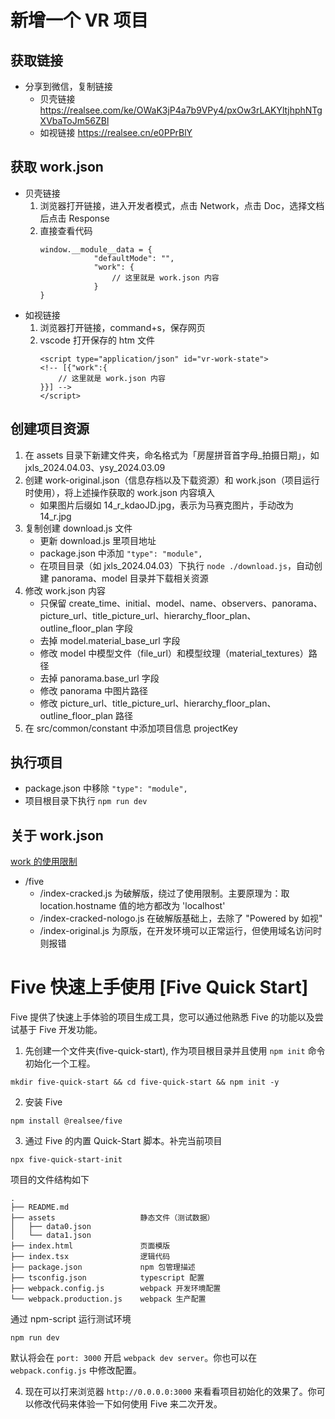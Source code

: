 # 新增一个 VR 项目

## 获取链接
- 分享到微信，复制链接
  - 贝壳链接 https://realsee.com/ke/OWaK3jP4a7b9VPy4/pxOw3rLAKYltjhphNTgXVbaToJm56ZBl
  - 如视链接 https://realsee.cn/e0PPrBlY

## 获取 work.json
- 贝壳链接
    1. 浏览器打开链接，进入开发者模式，点击 Network，点击 Doc，选择文档后点击 Response
    2. 直接查看代码
        ```
        window.__module__data = {
                    "defaultMode": "",
                    "work": {
                        // 这里就是 work.json 内容
                    }
        }
        ```
- 如视链接
    1. 浏览器打开链接，command+s，保存网页
    2. vscode 打开保存的 htm 文件
        ```
        <script type="application/json" id="vr-work-state">
        <!-- [{"work":{
            // 这里就是 work.json 内容
        }}] -->
        </script>
        ```

## 创建项目资源
1. 在 assets 目录下新建文件夹，命名格式为「房屋拼音首字母_拍摄日期」，如 jxls_2024.04.03、ysy_2024.03.09
2. 创建 work-original.json（信息存档以及下载资源）和 work.json（项目运行时使用），将上述操作获取的 work.json 内容填入
   - 如果图片后缀如 14_r_kdaoJD.jpg，表示为马赛克图片，手动改为 14_r.jpg
3. 复制创建 download.js 文件
   - 更新 download.js 里项目地址
   - package.json 中添加 `"type": "module",`
   - 在项目目录（如 jxls_2024.04.03）下执行 `node ./download.js`，自动创建 panorama、model 目录并下载相关资源
4. 修改 work.json 内容
   - 只保留 create_time、initial、model、name、observers、panorama、picture_url、title_picture_url、hierarchy_floor_plan、outline_floor_plan 字段
   - 去掉 model.material_base_url 字段
   - 修改 model 中模型文件（file_url）和模型纹理（material_textures）路径
   - 去掉 panorama.base_url 字段
   - 修改 panorama 中图片路径
   - 修改 picture_url、title_picture_url、hierarchy_floor_plan、outline_floor_plan 路径
5. 在 src/common/constant 中添加项目信息 projectKey
  
## 执行项目
- package.json 中移除 `"type": "module",`
- 项目根目录下执行 `npm run dev`

## 关于 work.json
[work 的使用限制](https://developers.realsee.com/docs/#/docs/five/web/tutorial/vanilla/1.displaying-work?id=work-%e7%9a%84%e4%bd%bf%e7%94%a8%e9%99%90%e5%88%b6)
- /five
  - /index-cracked.js 为破解版，绕过了使用限制。主要原理为：取 location.hostname 值的地方都改为 'localhost'
  - /index-cracked-nologo.js 在破解版基础上，去除了 "Powered by 如视"
  - /index-original.js 为原版，在开发环境可以正常运行，但使用域名访问时则报错


# Five 快速上手使用 [Five Quick Start]

Five 提供了快速上手体验的项目生成工具，您可以通过他熟悉 Five 的功能以及尝试基于 Five 开发功能。

1. 先创建一个文件夹(five-quick-start), 作为项目根目录并且使用 `npm init` 命令初始化一个工程。

```shell
mkdir five-quick-start && cd five-quick-start && npm init -y
```

2. 安装 Five

```shell
npm install @realsee/five
```

3. 通过 Five 的内置 Quick-Start 脚本。补完当前项目

```shell
npx five-quick-start-init
```

项目的文件结构如下

```
.
├── README.md
├── assets                   静态文件（测试数据）
│   ├── data0.json
│   └── data1.json
├── index.html               页面模版
├── index.tsx                逻辑代码
├── package.json             npm 包管理描述
├── tsconfig.json            typescript 配置
├── webpack.config.js        webpack 开发环境配置
└── webpack.production.js    webpack 生产配置
```

通过 npm-script 运行测试环境

```shell
npm run dev
```

默认将会在 `port: 3000` 开启 `webpack dev server`。你也可以在 `webpack.config.js` 中修改配置。

4. 现在可以打来浏览器 `http://0.0.0.0:3000` 来看看项目初始化的效果了。你可以修改代码来体验一下如何使用 Five 来二次开发。
